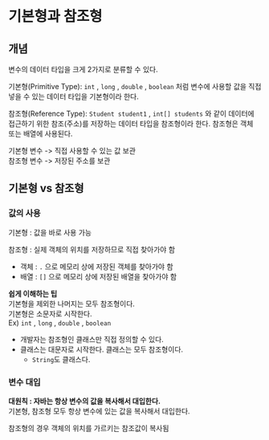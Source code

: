 # 기본형과 참조형

## 개념
변수의 데이터 타입을 크게 2가지로 분류할 수 있다.  

기본형(Primitive Type): `int` , `long` , `double` , `boolean` 처럼 변수에 사용할 값을 직접 넣을 수 있는 데이터 타입을 기본형이라 한다.  

참조형(Reference Type): `Student student1` , `int[] students` 와 같이 데이터에 접근하기 위한 참조(주소)를 저장하는 데이터 타입을 참조형이라 한다. 참조형은 객체 또는 배열에 사용된다.

기본형 변수 -> 직접 사용할 수 있는 값 보관  
참조형 변수 -> 저장된 주소를 보관

## 기본형 vs 참조형

### 값의 사용

기본형 : 값을 바로 사용 가능

참조형 : 실제 객체의 위치를 저장하므로 직접 찾아가야 함

- 객체 : `.` 으로 메모리 상에 저장된 객체를 찾아가야 함
- 배열 : `[]` 으로 메모리 상에 저장된 배열을 찾아가야 함  


**쉽게 이해하는 팁**  
기본형을 제외한 나머지는 모두 참조형이다.  
기본형은 소문자로 시작한다.  
Ex) `int` , `long` , `double` , `boolean`

- 개발자는 참조형인 클래스만 직접 정의할 수 있다.  
- 클래스는 대문자로 시작한다. 클래스는 모두 참조형이다.
  - `String`도 클래스다.

### 변수 대입

**대원칙 : 자바는 항상 변수의 값을 복사해서 대입한다.**  
기본형, 참조형 모두 항상 변수에 있는 값을 복사해서 대입한다.

참조형의 경우 객체의 위치를 가르키는 참조값이 복사됨